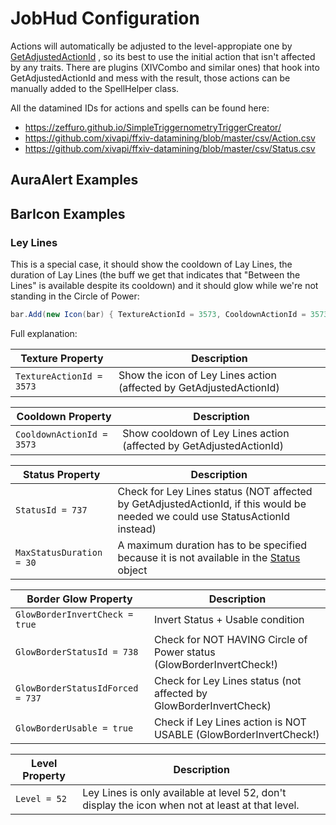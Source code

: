 ﻿# JobHud Configuration

Actions will automatically be adjusted to the level-appropiate one
by [GetAdjustedActionId](https://goatcorp.github.io/Dalamud/api/FFXIVClientStructs.FFXIV.Client.Game.ActionManager.html#FFXIVClientStructs_FFXIV_Client_Game_ActionManager_GetAdjustedActionId_System_UInt32_)
, so its best to use the initial action that isn't affected by any traits. There are plugins (XIVCombo and similar ones)
that hook into GetAdjustedActionId and mess with the result, those actions can be manually added to the SpellHelper
class.

All the datamined IDs for actions and spells can be found here:

- <https://zeffuro.github.io/SimpleTriggernometryTriggerCreator/>
- <https://github.com/xivapi/ffxiv-datamining/blob/master/csv/Action.csv>
- <https://github.com/xivapi/ffxiv-datamining/blob/master/csv/Status.csv>

## AuraAlert Examples

## BarIcon Examples

### Ley Lines

This is a special case, it should show the cooldown of Lay Lines, the duration of Lay Lines (the buff we get that
indicates that "Between the Lines" is available despite its cooldown) and it should glow while we're not standing in the
Circle of Power:

```cs
bar.Add(new Icon(bar) { TextureActionId = 3573, CooldownActionId = 3573, StatusId = 737, MaxStatusDuration = 30, GlowBorderStatusId = 738, GlowBorderInvertCheck = true, GlowBorderStatusIdForced = 737, GlowBorderUsable = true, Level = 52 });
```

Full explanation:

| Texture Property | Description |
| --- | --- |
| `TextureActionId = 3573` | Show the icon of Ley Lines action (affected by GetAdjustedActionId) |

| Cooldown Property | Description |
| --- | --- |
| `CooldownActionId = 3573` | Show cooldown of Ley Lines action (affected by GetAdjustedActionId) |

| Status Property | Description |
| --- | --- |
| `StatusId = 737` | Check for Ley Lines status (NOT affected by GetAdjustedActionId, if this would be needed we could use StatusActionId instead) |
| `MaxStatusDuration = 30` | A maximum duration has to be specified because it is not available in the [Status](https://goatcorp.github.io/Dalamud/api/FFXIVClientStructs.FFXIV.Client.Game.Status.html) object |

| Border Glow Property | Description |
| --- | --- |
| `GlowBorderInvertCheck = true` | Invert Status + Usable condition |
| `GlowBorderStatusId = 738` | Check for NOT HAVING Circle of Power status (GlowBorderInvertCheck!) |
| `GlowBorderStatusIdForced = 737` | Check for Ley Lines status (not affected by GlowBorderInvertCheck) |
| `GlowBorderUsable = true` | Check if Ley Lines action is NOT USABLE (GlowBorderInvertCheck!) |

| Level Property | Description |
| --- | --- |
| `Level = 52` | Ley Lines is only available at level 52, don't display the icon when not at least at that level. |
